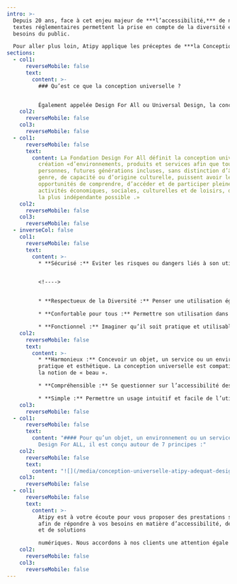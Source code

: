 ```yaml
---
intro: >-
  Depuis 20 ans, face à cet enjeu majeur de ***l’accessibilité,*** de nombreux
  textes réglementaires permettent la prise en compte de la diversité et des
  besoins du public.

  Pour aller plus loin, Atipy applique les préceptes de ***la Conception Universelle.***
sections:
  - col1:
      reverseMobile: false
      text:
        content: >-
          ### Qu’est ce que la conception universelle ?


          Également appelée Design For All ou Universal Design, la conception universelle est défini par l’article 2 de la convention de l’ONU relative aux droits des personnes handicapées, comme «conception de produits, d’équipements, de programmes et de services qui puissent être utilisés par tous, dans toute la mesure possible, sans nécessiter ni adaptation ni conception spéciale».
    col2:
      reverseMobile: false
    col3:
      reverseMobile: false
  - col1:
      reverseMobile: false
      text:
        content: La Fondation Design For All définit la conception universelle comme la
          création «d’environnements, produits et services afin que toutes les
          personnes, futures générations incluses, sans distinction d’âge, de
          genre, de capacité ou d’origine culturelle, puissent avoir les mêmes
          opportunités de comprendre, d’accéder et de participer pleinement aux
          activités économiques, sociales, culturelles et de loisirs, de manière
          la plus indépendante possible .»
    col2:
      reverseMobile: false
    col3:
      reverseMobile: false
  - inverseCol: false
    col1:
      reverseMobile: false
      text:
        content: >-
          * **Sécurisé :** Eviter les risques ou dangers liés à son utilisation.


          <!---->


          * **Respectueux de la Diversité :** Penser une utilisation égalitaire, paritaire auprès d’utilisateurs aux capacités multiples et différentes.

          * **Confortable pour tous :** Permettre son utilisation dans un bien-être physique et psychologique, tout en nécessitant un faible effort.

          * **Fonctionnel :** Imaginer qu’il soit pratique et utilisable quelles que soient la taille, la posture ou la mobilité de l’usager.
    col2:
      reverseMobile: false
      text:
        content: >-
          * **Harmonieux :** Concevoir un objet, un service ou un environnement
          pratique et esthétique. La conception universelle est compatible avec
          la notion de « beau ».

          * **Compréhensible :** Se questionner sur l’accessibilité des informations ou du service, quelles que soient les connaissances ou les facilités de compréhension de l’utilisateur.

          * **Simple :** Permettre un usage intuitif et facile de l’utilisation en allant à l’essentiel.
    col3:
      reverseMobile: false
  - col1:
      reverseMobile: false
      text:
        content: "#### Pour qu’un objet, un environnement ou un service soit reconnu
          Design For ALL, il est conçu autour de 7 principes :"
    col2:
      reverseMobile: false
      text:
        content: "![](/media/conception-universelle-atipy-adequat-design-inclusif.png)"
    col3:
      reverseMobile: false
  - col1:
      reverseMobile: false
      text:
        content: >-
          Atipy est à votre écoute pour vous proposer des prestations sur-mesure
          afin de répondre à vos besoins en matière d’accessibilité, de design
          et de solutions

          numériques. Nous accordons à nos clients une attention égale quelque soit leur notoriété ou le montant du contrat.
    col2:
      reverseMobile: false
    col3:
      reverseMobile: false
---
```

